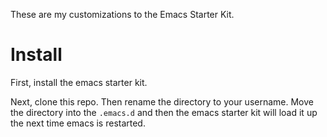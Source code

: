 These are my customizations to the Emacs Starter Kit. 

# Install

First, install the emacs starter kit. 

Next, clone this repo. Then rename the directory to your
username. Move the directory into the `.emacs.d` and then the emacs
starter kit will load it up the next time emacs is restarted.
